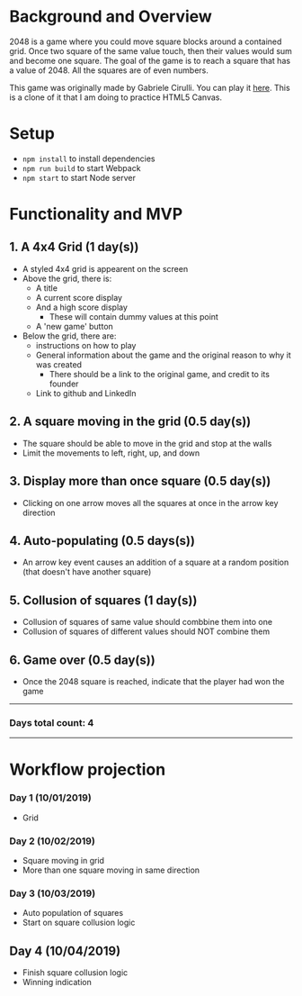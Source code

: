 # Background and Overview
2048 is a game where you could move square blocks around a contained grid. Once two square of the same value touch, then their values would sum and become one square. The goal of the game is to reach a square that has a value of 2048. All the squares are of even numbers.

This game was originally made by Gabriele Cirulli. You can play it [here](https://play2048.co). This is a clone of it that I am doing to practice HTML5 Canvas.

# Setup
- `npm install` to install dependencies
- `npm run build` to start Webpack
- `npm start` to start Node server

# Functionality and MVP
## 1. A 4x4 Grid (1 day(s))
- A styled 4x4 grid is appearent on the screen
- Above the grid, there is:
    - A title
    - A current score display
    - And a high score display
        - These will contain dummy values at this point
    - A 'new game' button
- Below the grid, there are:
    - instructions on how to play
    - General information about the game and the original reason to why it was created
        - There should be a link to the original game, and credit to its founder
    - Link to github and LinkedIn

## 2. A square moving in the grid (0.5 day(s))
- The square should be able to move in the grid and stop at the walls
- Limit the movements to left, right, up, and down

## 3. Display more than once square (0.5 day(s))
- Clicking on one arrow moves all the squares at once in the arrow key direction

## 4. Auto-populating (0.5 days(s))
- An arrow key event causes an addition of a square at a random position (that doesn't have another square)

## 5. Collusion of squares (1 day(s))
- Collusion of squares of same value should combbine them into one
- Collusion of squares of different values should NOT combine them

## 6. Game over (0.5 day(s))
- Once the 2048 square is reached, indicate that the player had won the game
---
### Days total count: 4
---
# Workflow projection
### Day 1 (10/01/2019)
- Grid
### Day 2 (10/02/2019)
- Square moving in grid
- More than one square moving in same direction
### Day 3 (10/03/2019)
- Auto population of squares
- Start on square collusion logic
## Day 4 (10/04/2019)
- Finish square collusion logic
- Winning indication
